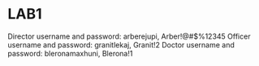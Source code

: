 # LAB1
Director username and password: arberejupi, Arber!@#$%12345
Officer username and password: granitlekaj, Granit!2
Doctor username and password: bleronamaxhuni, Blerona!1
